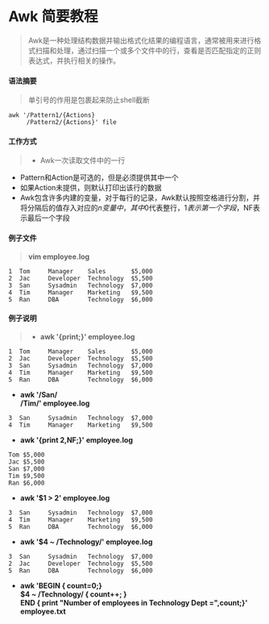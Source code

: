 # Awk 简要教程
> Awk是一种处理结构数据并输出格式化结果的编程语言，通常被用来进行格式扫描和处理，通过扫描一个或多个文件中的行，查看是否匹配指定的正则表达式，并执行相关的操作。  

#### 语法摘要
> 单引号的作用是包裹起来防止shell截断
``` shell
awk '/Pattern1/{Actions}    
     /Pattern2/{Actions}' file
```

#### 工作方式
> * Awk一次读取文件中的一行
* Pattern和Action是可选的，但是必须提供其中一个
* 如果Action未提供，则默认打印出该行的数据
* Awk包含许多内建的变量，对于每行的记录，Awk默认按照空格进行分割，并将分隔后的值存入对应的$n变量中，其中$0代表整行，$1表示第一个字段，$NF表示最后一个字段

#### 例子文件
> **vim employee.log**
``` shell
1  Tom     Manager    Sales       $5,000    
2  Jac     Developer  Technology  $5,500    
3  San     Sysadmin   Technology  $7,000    
4  Tim     Manager    Marketing   $9,500    
5  Ran     DBA        Technology  $6,000
```

#### 例子说明
> * **awk '{print;}' employee.log**
``` shell
1  Tom     Manager    Sales       $5,000    
2  Jac     Developer  Technology  $5,500    
3  San     Sysadmin   Technology  $7,000    
4  Tim     Manager    Marketing   $9,500    
5  Ran     DBA        Technology  $6,000
```
* **awk '/San/**  
**/Tim/' employee.log**
``` shell
3  San     Sysadmin   Technology  $7,000    
4  Tim     Manager    Marketing   $9,500    
```
* **awk '{print $2,$NF;}' employee.log**
``` shell
Tom $5,000    
Jac $5,500    
San $7,000    
Tim $9,500    
Ran $6,000
```
* **awk '$1 > 2' employee.log**
``` shell    
3  San     Sysadmin   Technology  $7,000    
4  Tim     Manager    Marketing   $9,500    
5  Ran     DBA        Technology  $6,000
```
* **awk '$4 ~ /Technology/' employee.log**
``` shell    
3  San     Sysadmin   Technology  $7,000    
2  Jac     Developer  Technology  $5,500    
5  Ran     DBA        Technology  $6,000
```
* **awk 'BEGIN { count=0;}  
$4 ~ /Technology/ { count++; }  
END { print "Number of employees in Technology Dept =",count;}' employee.txt**
